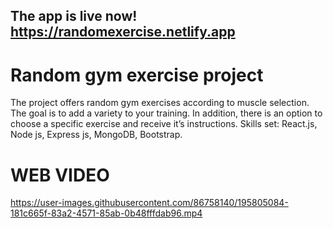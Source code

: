 ## The app is live now! https://randomexercise.netlify.app  

# Random gym exercise project
The project offers random gym exercises according to muscle selection. The goal is to add a variety to your training. In addition, there is an option to choose a specific exercise and receive it’s instructions.
Skills set: React.js, Node js, Express js, MongoDB, Bootstrap.


# WEB VIDEO

https://user-images.githubusercontent.com/86758140/195805084-181c665f-83a2-4571-85ab-0b48fffdab96.mp4

